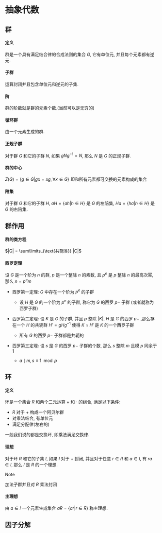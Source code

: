 # 抽象代数

## 群

#### 定义
群是一个具有满足结合律的合成法则的集合 $G$, 它有单位元, 并且每个元素都有逆元.

#### 子群
运算封闭并且包含单位元和逆元的子集.

#### 阶
群的阶数就是群的元素个数.(当然可以是无穷的)

#### 循环群
由一个元素生成的群.

#### 正规子群
对于群 $G$ 和它的子群 $N$, 如果 $gNg^{-1} = N$, 那么 $N$ 是 $G$ 的正规子群.

#### 群的中心
$Z(G) = \{g \in G | gx = xg, \forall x \in G\}$ 即和所有元素都可交换的元素构成的集合

#### 陪集
对于群 $G$ 和它的子群 $H$, $aH = \{ah | h \in H\}$ 是 $G$ 的左陪集, $Ha = \{ha | h \in H\}$ 是 $G$ 的右陪集.

## 群作用

#### 群的类方程
$|G| = \sum\limits_{\text{共轭类}} |C|$

#### 西罗定理
设 $G$ 是一个阶为 $n$ 的群, $p$ 是一个整除 $n$ 的素数, 且 $p^e$ 是 $p$ 整除 $n$ 的最高次幂, 那么 $n=p^em$

- 西罗第一定理: $G$ 中存在一个阶为 $p^e$ 的子群

    - 设 $H$ 是 $G$ 的一个阶为 $p^e$ 的子群, 称它为 $G$ 的西罗 $p-$ 子群 (或者就称为西罗子群)

- 西罗第二定理: 设 $K$ 是 $G$ 的子群, 并且 $p$ 整除 $|K|$, $H$ 是 $G$ 的西罗 $p-$ ,那么存在一个 $H$ 的共轭群 $H'=gHg^{-1}$ 使得 $K \cap H'$ 是 $K$ 的一个西罗子群

    - 所有 $G$ 的西罗 $p-$ 子群都是共轭的

- 西罗第三定理: 设 $s$ 是 $G$ 的西罗 $p-$ 子群的个数, 那么 $s$ 整除 $m$ 且模 $p$ 同余于 $1$

    - $a\mid m,s \equiv 1 \mod p$



## 环

#### 定义
环是一个集合 $R$ 和两个二元运算 $+$ 和 $\cdot$ 的组合, 满足以下条件:

- $R$ 对于 $+$ 构成一个阿贝尔群
- 对乘法结合, 有单位元
- 满足分配律(左右的)

一般我们说的都是交换环, 即乘法满足交换律.

#### 理想
对于环 $R$ 和它的子集 $I$, 如果 $I$ 对于 $+$ 封闭, 并且对于任意 $r \in R$ 和 $a \in I$, 有 $ra \in I$, 那么 $I$ 是 $R$ 的一个理想.

> [!NOTE]
> 加法子群并且对 $R$ 乘法封闭

#### 主理想
由 $a\in I$ 一个元素生成集合 $aR = \{ar | r \in R\}$ 称主理想.


## 因子分解

























